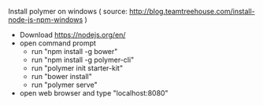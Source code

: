 Install polymer on windows ( source: http://blog.teamtreehouse.com/install-node-js-npm-windows )
- Download https://nodejs.org/en/
- open command prompt
  - run "npm install -g bower"
  - run "npm install -g polymer-cli"
  - run "polymer init starter-kit"
  - run "bower install"
  - run "polymer serve"
- open web browser and type "localhost:8080"
